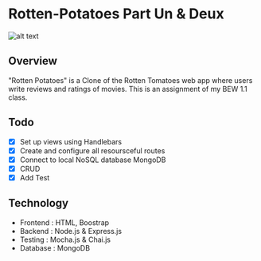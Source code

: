 # Rotten-Potatoes Part Un & Deux
![alt text](https://img.tesco.com/Groceries/pi/000/0262410000000/IDShot_540x540.jpg)


## Overview 

"Rotten Potatoes" is a Clone of the Rotten Tomatoes web app where users write reviews and ratings of movies. This is an assignment of my BEW 1.1 class.

## Todo

- [x] Set up views using Handlebars
- [x] Create and configure all resoursceful routes
- [x] Connect to local NoSQL database MongoDB
- [x] CRUD
- [x] Add Test 

## Technology

* Frontend : HTML, Boostrap
* Backend : Node.js & Express.js
* Testing : Mocha.js & Chai.js
* Database : MongoDB
